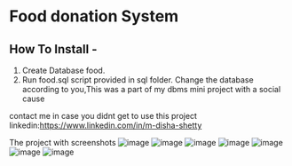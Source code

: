 # Food donation System



How To Install -
---------

1. Create Database food.
2. Run food.sql script provided in sql folder.
Change the database according to you,This was a part of my dbms mini project with a social cause
 
 
contact me in case you didnt get to use this project linkedin:https://www.linkedin.com/in/m-disha-shetty

The project with screenshots
![image](https://user-images.githubusercontent.com/83459637/215344864-69fdd930-4dd7-4043-84db-06f12f5b1163.png)
![image](https://user-images.githubusercontent.com/83459637/215345439-8eedc5f1-4861-4e93-9a0a-9e5190464dad.png)
![image](https://user-images.githubusercontent.com/83459637/215345479-728a015a-1a45-4b39-adfc-d1d487a5aba0.png)
![image](https://user-images.githubusercontent.com/83459637/215345517-63c4c219-3468-4a6a-a7b4-81926453a337.png)
![image](https://user-images.githubusercontent.com/83459637/215345561-41fb0b58-d6e1-4912-bcce-287b66917d3a.png)
![image](https://user-images.githubusercontent.com/83459637/215345594-f46d7c6e-e8d7-4dcf-a2a7-27d51d51cca7.png)
![image](https://user-images.githubusercontent.com/83459637/215345606-5eeae542-c662-4fe2-a158-3f646a8c1bcc.png)

